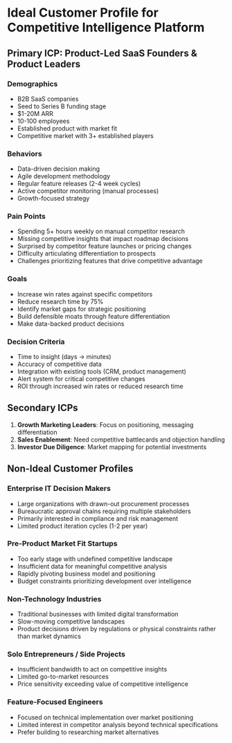 # Ideal Customer Profile for Competitive Intelligence Platform

## Primary ICP: Product-Led SaaS Founders & Product Leaders

### Demographics

- B2B SaaS companies
- Seed to Series B funding stage
- $1-20M ARR
- 10-100 employees
- Established product with market fit
- Competitive market with 3+ established players

### Behaviors

- Data-driven decision making
- Agile development methodology
- Regular feature releases (2-4 week cycles)
- Active competitor monitoring (manual processes)
- Growth-focused strategy

### Pain Points

- Spending 5+ hours weekly on manual competitor research
- Missing competitive insights that impact roadmap decisions
- Surprised by competitor feature launches or pricing changes
- Difficulty articulating differentiation to prospects
- Challenges prioritizing features that drive competitive advantage

### Goals

- Increase win rates against specific competitors
- Reduce research time by 75%
- Identify market gaps for strategic positioning
- Build defensible moats through feature differentiation
- Make data-backed product decisions

### Decision Criteria

- Time to insight (days → minutes)
- Accuracy of competitive data
- Integration with existing tools (CRM, product management)
- Alert system for critical competitive changes
- ROI through increased win rates or reduced research time

## Secondary ICPs

1. **Growth Marketing Leaders**: Focus on positioning, messaging differentiation
2. **Sales Enablement**: Need competitive battlecards and objection handling
3. **Investor Due Diligence**: Market mapping for potential investments

## Non-Ideal Customer Profiles

### Enterprise IT Decision Makers

- Large organizations with drawn-out procurement processes
- Bureaucratic approval chains requiring multiple stakeholders
- Primarily interested in compliance and risk management
- Limited product iteration cycles (1-2 per year)

### Pre-Product Market Fit Startups

- Too early stage with undefined competitive landscape
- Insufficient data for meaningful competitive analysis
- Rapidly pivoting business model and positioning
- Budget constraints prioritizing development over intelligence

### Non-Technology Industries

- Traditional businesses with limited digital transformation
- Slow-moving competitive landscapes
- Product decisions driven by regulations or physical constraints rather than market dynamics

### Solo Entrepreneurs / Side Projects

- Insufficient bandwidth to act on competitive insights
- Limited go-to-market resources
- Price sensitivity exceeding value of competitive intelligence

### Feature-Focused Engineers

- Focused on technical implementation over market positioning
- Limited interest in competitor analysis beyond technical specifications
- Prefer building to researching market alternatives
